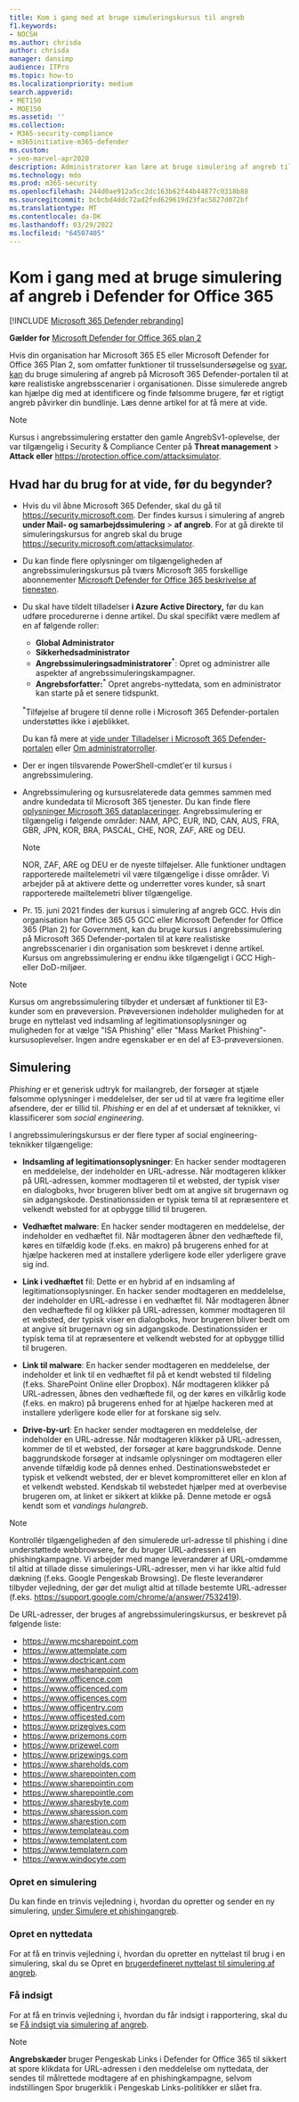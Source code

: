 ```yaml
---
title: Kom i gang med at bruge simuleringskursus til angreb
f1.keywords:
- NOCSH
ms.author: chrisda
author: chrisda
manager: dansimp
audience: ITPro
ms.topic: how-to
ms.localizationpriority: medium
search.appverid:
- MET150
- MOE150
ms.assetid: ''
ms.collection:
- M365-security-compliance
- m365initiative-m365-defender
ms.custom:
- seo-marvel-apr2020
description: Administratorer kan lære at bruge simulering af angreb til at køre simulerede phishing- og adgangskodeangreb i deres Microsoft 365 E5 eller Microsoft Defender for Office 365 Plan 2-organisationer.
ms.technology: mdo
ms.prod: m365-security
ms.openlocfilehash: 244d0ae912a5cc2dc163b62f44b44877c0318b88
ms.sourcegitcommit: bcbcbd4ddc72ad2fed629619d23fac5827d072bf
ms.translationtype: MT
ms.contentlocale: da-DK
ms.lasthandoff: 03/29/2022
ms.locfileid: "64507405"
---
```

# <a name="get-started-using-attack-simulation-training-in-defender-for-office-365"></a>Kom i gang med at bruge simulering af angreb i Defender for Office 365

[!INCLUDE [Microsoft 365 Defender rebranding](../includes/microsoft-defender-for-office.md)]

**Gælder for** [Microsoft Defender for Office 365 plan 2](defender-for-office-365.md)

Hvis din organisation har Microsoft 365 E5 eller Microsoft Defender for Office 365 Plan 2, som omfatter funktioner til trusselsundersøgelse og [svar, kan](office-365-ti.md) du bruge simulering af angreb på Microsoft 365 Defender-portalen til at køre realistiske angrebsscenarier i organisationen. Disse simulerede angreb kan hjælpe dig med at identificere og finde følsomme brugere, før et rigtigt angreb påvirker din bundlinje. Læs denne artikel for at få mere at vide.

> [!NOTE]
> Kursus i angrebssimulering erstatter den gamle AngrebSv1-oplevelse, der var tilgængelig i Security & Compliance Center på **Threat management** \> **Attack eller** <https://protection.office.com/attacksimulator>.

## <a name="what-do-you-need-to-know-before-you-begin"></a>Hvad har du brug for at vide, før du begynder?

- Hvis du vil åbne Microsoft 365 Defender, skal du gå til <https://security.microsoft.com>. Der findes kursus i simulering af angreb **under Mail- og samarbejdssimulering** \> **af angreb**. For at gå direkte til simuleringskursus for angreb skal du bruge <https://security.microsoft.com/attacksimulator>.

- Du kan finde flere oplysninger om tilgængeligheden af angrebssimuleringskursus på tværs Microsoft 365 forskellige abonnementer [Microsoft Defender for Office 365 beskrivelse af tjenesten](/office365/servicedescriptions/office-365-advanced-threat-protection-service-description).

- Du skal have tildelt tilladelser **i Azure Active Directory,** før du kan udføre procedurerne i denne artikel. Du skal specifikt være medlem af en af følgende roller:
  - **Global Administrator**
  - **Sikkerhedsadministrator**
  - **Angrebssimuleringsadministratorer**<sup>\*</sup>: Opret og administrer alle aspekter af angrebssimuleringskampagner.
  - **Angrebsforfatter:**<sup>\*</sup> Opret angrebs-nyttedata, som en administrator kan starte på et senere tidspunkt.

  <sup>\*</sup>Tilføjelse af brugere til denne rolle i Microsoft 365 Defender-portalen understøttes ikke i øjeblikket.

  Du kan få mere at [vide under Tilladelser i Microsoft 365 Defender-portalen](permissions-microsoft-365-security-center.md) eller [Om administratorroller](../../admin/add-users/about-admin-roles.md).

- Der er ingen tilsvarende PowerShell-cmdlet'er til kursus i angrebssimulering.

- Angrebssimulering og kursusrelaterede data gemmes sammen med andre kundedata til Microsoft 365 tjenester. Du kan finde flere [oplysninger Microsoft 365 dataplaceringer](../../enterprise/o365-data-locations.md). Angrebssimulering er tilgængelig i følgende områder: NAM, APC, EUR, IND, CAN, AUS, FRA, GBR, JPN, KOR, BRA, PASCAL, CHE, NOR, ZAF, ARE og DEU.

  > [!NOTE]
  > NOR, ZAF, ARE og DEU er de nyeste tilføjelser. Alle funktioner undtagen rapporterede mailtelemetri vil være tilgængelige i disse områder. Vi arbejder på at aktivere dette og underretter vores kunder, så snart rapporterede mailtelemetri bliver tilgængelige.

- Pr. 15. juni 2021 findes der kursus i simulering af angreb GCC. Hvis din organisation har Office 365 G5 GCC eller Microsoft Defender for Office 365 (Plan 2) for Government, kan du bruge kursus i angrebssimulering på Microsoft 365 Defender-portalen til at køre realistiske angrebsscenarier i din organisation som beskrevet i denne artikel. Kursus om angrebssimulering er endnu ikke tilgængeligt i GCC High- eller DoD-miljøer.

> [!NOTE]
> Kursus om angrebssimulering tilbyder et undersæt af funktioner til E3-kunder som en prøveversion. Prøveversionen indeholder muligheden for at bruge en nyttelast ved indsamling af legitimationsoplysninger og muligheden for at vælge "ISA Phishing" eller "Mass Market Phishing"-kursusoplevelser. Ingen andre egenskaber er en del af E3-prøveversionen.

## <a name="simulations"></a>Simulering

*Phishing* er et generisk udtryk for mailangreb, der forsøger at stjæle følsomme oplysninger i meddelelser, der ser ud til at være fra legitime eller afsendere, der er tillid til. *Phishing* er en del af et undersæt af teknikker, vi klassificerer som _social engineering_.

I angrebssimuleringskursus er der flere typer af social engineering-teknikker tilgængelige:

- **Indsamling af legitimationsoplysninger**: En hacker sender modtageren en meddelelse, der indeholder en URL-adresse. Når modtageren klikker på URL-adressen, kommer modtageren til et websted, der typisk viser en dialogboks, hvor brugeren bliver bedt om at angive sit brugernavn og sin adgangskode. Destinationssiden er typisk tema til at repræsentere et velkendt websted for at opbygge tillid til brugeren.

- **Vedhæftet malware**: En hacker sender modtageren en meddelelse, der indeholder en vedhæftet fil. Når modtageren åbner den vedhæftede fil, køres en tilfældig kode (f.eks. en makro) på brugerens enhed for at hjælpe hackeren med at installere yderligere kode eller yderligere grave sig ind.

- **Link i vedhæftet** fil: Dette er en hybrid af en indsamling af legitimationsoplysninger. En hacker sender modtageren en meddelelse, der indeholder en URL-adresse i en vedhæftet fil. Når modtageren åbner den vedhæftede fil og klikker på URL-adressen, kommer modtageren til et websted, der typisk viser en dialogboks, hvor brugeren bliver bedt om at angive sit brugernavn og sin adgangskode. Destinationssiden er typisk tema til at repræsentere et velkendt websted for at opbygge tillid til brugeren.

- **Link til malware**: En hacker sender modtageren en meddelelse, der indeholder et link til en vedhæftet fil på et kendt websted til fildeling (f.eks. SharePoint Online eller Dropbox). Når modtageren klikker på URL-adressen, åbnes den vedhæftede fil, og der køres en vilkårlig kode (f.eks. en makro) på brugerens enhed for at hjælpe hackeren med at installere yderligere kode eller for at forskane sig selv.

- **Drive-by-url**: En hacker sender modtageren en meddelelse, der indeholder en URL-adresse. Når modtageren klikker på URL-adressen, kommer de til et websted, der forsøger at køre baggrundskode. Denne baggrundskode forsøger at indsamle oplysninger om modtageren eller anvende tilfældig kode på dennes enhed. Destinationswebstedet er typisk et velkendt websted, der er blevet kompromitteret eller en klon af et velkendt websted. Kendskab til webstedet hjælper med at overbevise brugeren om, at linket er sikkert at klikke på. Denne metode er også kendt som et _vandings hulangreb_.

> [!NOTE]
> Kontrollér tilgængeligheden af den simulerede url-adresse til phishing i dine understøttede webbrowsere, før du bruger URL-adressen i en phishingkampagne. Vi arbejder med mange leverandører af URL-omdømme til altid at tillade disse simulerings-URL-adresser, men vi har ikke altid fuld dækning (f.eks. Google Pengeskab Browsing). De fleste leverandører tilbyder vejledning, der gør det muligt altid at tillade bestemte URL-adresser (f.eks. <https://support.google.com/chrome/a/answer/7532419>).

De URL-adresser, der bruges af angrebssimuleringskursus, er beskrevet på følgende liste:

- <https://www.mcsharepoint.com>
- <https://www.attemplate.com>
- <https://www.doctricant.com>
- <https://www.mesharepoint.com>
- <https://www.officence.com>
- <https://www.officenced.com>
- <https://www.officences.com>
- <https://www.officentry.com>
- <https://www.officested.com>
- <https://www.prizegives.com>
- <https://www.prizemons.com>
- <https://www.prizewel.com>
- <https://www.prizewings.com>
- <https://www.shareholds.com>
- <https://www.sharepointen.com>
- <https://www.sharepointin.com>
- <https://www.sharepointle.com>
- <https://www.sharesbyte.com>
- <https://www.sharession.com>
- <https://www.sharestion.com>
- <https://www.templateau.com>
- <https://www.templatent.com>
- <https://www.templatern.com>
- <https://www.windocyte.com>

### <a name="create-a-simulation"></a>Opret en simulering

Du kan finde en trinvis vejledning i, hvordan du opretter og sender en ny simulering, [under Simulere et phishingangreb](attack-simulation-training.md).

### <a name="create-a-payload"></a>Opret en nyttedata

For at få en trinvis vejledning i, hvordan du opretter en nyttelast til brug i en simulering, skal du se Opret en [brugerdefineret nyttelast til simulering af angreb](attack-simulation-training-payloads.md).

### <a name="gaining-insights"></a>Få indsigt

For at få en trinvis vejledning i, hvordan du får indsigt i rapportering, skal du se [Få indsigt via simulering af angreb](attack-simulation-training-insights.md).

> [!NOTE]
> **Angrebskæder** bruger Pengeskab Links i Defender for Office 365 til sikkert at spore klikdata for URL-adressen i den meddelelse om nyttedata, der sendes til målrettede modtagere af en phishingkampagne, selvom indstillingen Spor brugerklik i Pengeskab Links-politikker er slået fra.
